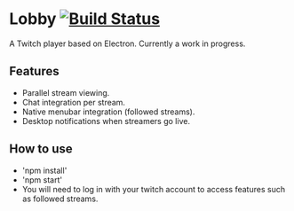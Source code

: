 # Lobby [![Build Status](https://travis-ci.org/jimah/Lobby.svg)](https://travis-ci.org/jimah/Lobby)

A Twitch player based on Electron. Currently a work in progress.

## Features

* Parallel stream viewing.
* Chat integration per stream.
* Native menubar integration (followed streams).
* Desktop notifications when streamers go live.

## How to use

* 'npm install'
* 'npm start'
* You will need to log in with your twitch account to access features such as followed streams.
